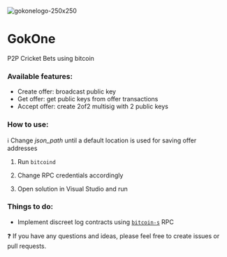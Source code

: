 ![gokonelogo-250x250](https://user-images.githubusercontent.com/13405205/144325971-b2aa727c-3648-41f1-b5e9-0359b7a5ec8c.png)

# GokOne

P2P Cricket Bets using bitcoin

### Available features:

- Create offer: broadcast public key
- Get offer: get public keys from offer transactions
- Accept offer: create 2of2 multisig with 2 public keys

### How to use:

:information_source: Change _json_path_ until a default location is used for saving offer addresses

1. Run `bitcoind`

2. Change RPC credentials accordingly

3. Open solution in Visual Studio and run

### Things to do:

- Implement discreet log contracts using [`bitcoin-s`](https://bitcoin-s.org/docs/0.5.0/wallet/dlc) RPC

:question: If you have any questions and ideas, please feel free to create issues or pull requests.

